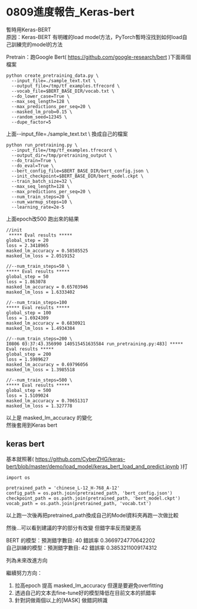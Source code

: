 # 0809進度報告_Keras-bert

暫時用Keras-BERT  
原因：Keras-BERT 有明確的load model方法，PyTorch暫時沒找到如何load自己訓練完的model的方法

Pretrain：跑Google Bert( https://github.com/google-research/bert )下面兩個檔案

```shell
python create_pretraining_data.py \
  --input_file=./sample_text.txt \
  --output_file=/tmp/tf_examples.tfrecord \
  --vocab_file=$BERT_BASE_DIR/vocab.txt \
  --do_lower_case=True \
  --max_seq_length=128 \
  --max_predictions_per_seq=20 \
  --masked_lm_prob=0.15 \
  --random_seed=12345 \
  --dupe_factor=5
```

上面--input_file=./sample_text.txt \ 換成自己的檔案

```shell
python run_pretraining.py \
  --input_file=/tmp/tf_examples.tfrecord \
  --output_dir=/tmp/pretraining_output \
  --do_train=True \
  --do_eval=True \
  --bert_config_file=$BERT_BASE_DIR/bert_config.json \
  --init_checkpoint=$BERT_BASE_DIR/bert_model.ckpt \
  --train_batch_size=32 \
  --max_seq_length=128 \
  --max_predictions_per_seq=20 \
  --num_train_steps=20 \
  --num_warmup_steps=10 \
  --learning_rate=2e-5
```

上面epoch改500 跑出來的結果

```shell
//init
 ***** Eval results *****
global_step = 20
loss = 2.3418965
masked_lm_accuracy = 0.58585525
masked_lm_loss = 2.0519152

//--num_train_steps=50 \
***** Eval results *****
global_step = 50
loss = 1.863078
masked_lm_accuracy = 0.65703946
masked_lm_loss = 1.6333402

//--num_train_steps=100
***** Eval results *****
global_step = 100
loss = 1.6924309
masked_lm_accuracy = 0.6830921
masked_lm_loss = 1.4934384

//--num_train_steps=200 \
I0806 03:37:43.356990 140515451635584 run_pretraining.py:483] ***** Eval results *****
global_step = 200
loss = 1.5989627
masked_lm_accuracy = 0.69796056
masked_lm_loss = 1.3985518

//--num_train_steps=500 \
***** Eval results *****
global_step = 500
loss = 1.5109024
masked_lm_accuracy = 0.70651317
masked_lm_loss = 1.327778
```

以上是 masked_lm_accuracy 的變化  
然後套用到Keras bert

## keras bert

基本就照著( https://github.com/CyberZHG/keras-bert/blob/master/demo/load_model/keras_bert_load_and_predict.ipynb )打

```shell
import os

pretrained_path = 'chinese_L-12_H-768_A-12'
config_path = os.path.join(pretrained_path, 'bert_config.json')
checkpoint_path = os.path.join(pretrained_path, 'bert_model.ckpt')
vocab_path = os.path.join(pretrained_path, 'vocab.txt')

```
以上跑一次後再把pretrained_path換成自己的Model資料夾再跑一次做比較

然後...可以看到建議的字的部分有改變
但錯字率反而變更高

BERT 的模型：預測錯字數目: 40 錯誤率 0.3669724770642202  
自己訓練的模型：預測錯字數目: 42 錯誤率 0.3853211009174312

列為未來改進方向

繼續努力方向：

1. 拉高epoch 提高 masked_lm_accuracy 但還是要避免overfitting
2. 透過自己的文本去fine-tune好的模型降低在目前文本的抓錯率
3. 針對詞做兩個以上的[MASK] 做錯詞辨識
